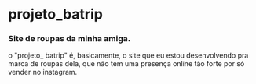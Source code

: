 # projeto_batrip

### Site de roupas da minha amiga.
o "projeto_ batrip" é, basicamente, o site que eu estou desenvolvendo pra marca de roupas dela, que não tem uma presença online tão forte por só vender no instagram.
